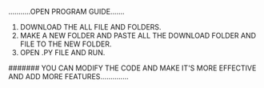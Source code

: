 ...........OPEN PROGRAM GUIDE.......

1. DOWNLOAD THE ALL FILE  AND  FOLDERS.
2. MAKE A NEW FOLDER AND PASTE ALL THE DOWNLOAD FOLDER AND FILE TO THE NEW FOLDER.
3. OPEN .PY FILE AND RUN.

####### YOU CAN MODIFY THE CODE AND MAKE IT'S MORE EFFECTIVE AND ADD MORE FEATURES..............
